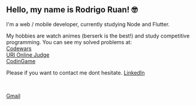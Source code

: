 ## Hello, my name is Rodrigo Ruan! :nerd_face:

I'm a web / mobile developer, currently studying Node and Flutter.

My hobbies are watch animes (berserk is the best!) and study competitive programming.
You can see my solved problems at:
<br/>
[Codewars](https://www.codewars.com/users/rodrigo%20ruan)
<br/>
[URI Online Judge](https://www.beecrowd.com.br/judge/pt/profile/544334)
<br/>
[CodinGame](https://www.codingame.com/profile/72398efce9e8fff752e10af0f47415381021524)

Please if you want to contact me dont hesitate.
[LinkedIn](https://www.linkedin.com/in/rodrigo-ruan/)

<br/>

[Gmail](mailto:rodrigopython16@gmail.com)
